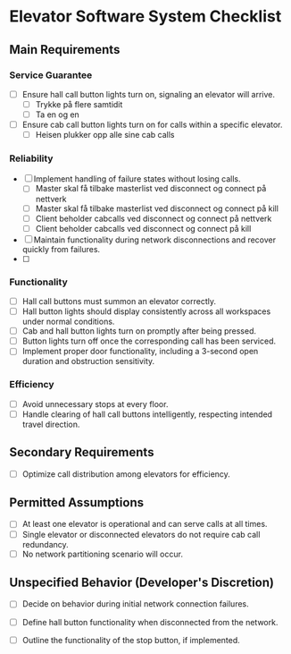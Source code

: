 # Elevator Software System Checklist

## Main Requirements

### Service Guarantee
- [ ] Ensure hall call button lights turn on, signaling an elevator will arrive.
  - [ ] Trykke på flere samtidit
  - [ ] Ta en og en 
- [ ] Ensure cab call button lights turn on for calls within a specific elevator.
  - [ ] Heisen plukker opp alle sine cab calls

### Reliability
- [ ] Implement handling of failure states without losing calls.
  - [ ] Master skal få tilbake masterlist ved disconnect og connect på nettverk
  - [ ] Master skal få tilbake masterlist ved disconnect og connect på kill 
  - [ ] Client beholder cabcalls ved disconnect og connect på nettverk
  - [ ] Client beholder cabcalls ved disconnect og connect på kill
- [ ] Maintain functionality during network disconnections and recover quickly from failures.
- [ ]

### Functionality
- [ ] Hall call buttons must summon an elevator correctly.
- [ ] Hall button lights should display consistently across all workspaces under normal conditions.
- [ ] Cab and hall button lights turn on promptly after being pressed.
- [ ] Button lights turn off once the corresponding call has been serviced.
- [ ] Implement proper door functionality, including a 3-second open duration and obstruction sensitivity.

### Efficiency
- [ ] Avoid unnecessary stops at every floor.
- [ ] Handle clearing of hall call buttons intelligently, respecting intended travel direction.

## Secondary Requirements
- [ ] Optimize call distribution among elevators for efficiency.

## Permitted Assumptions
- [ ] At least one elevator is operational and can serve calls at all times.
- [ ] Single elevator or disconnected elevators do not require cab call redundancy.
- [ ] No network partitioning scenario will occur.

## Unspecified Behavior (Developer's Discretion)
- [ ] Decide on behavior during initial network connection failures.
- [ ] Define hall button functionality when disconnected from the network.
- [ ] Outline the functionality of the stop button, if implemented.

